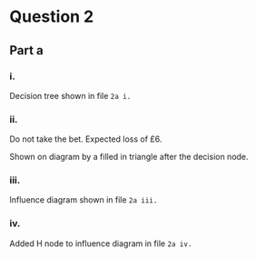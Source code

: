 # Question 2
## Part a
### i.
Decision tree shown in file `2a i.`

### ii.
Do not take the bet. Expected loss of £6.

Shown on diagram by a filled in triangle after the decision node.

### iii.
Influence diagram shown in file `2a iii.`

### iv.
Added H node to influence diagram in file `2a iv.`
